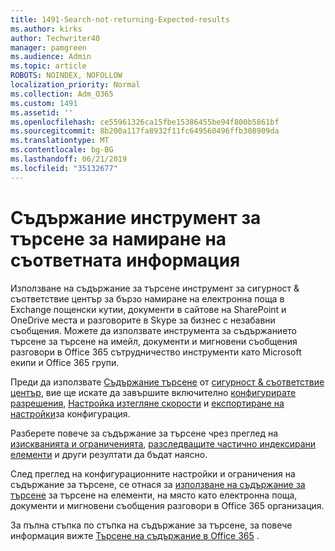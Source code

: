 ```yaml
---
title: 1491-Search-not-returning-Expected-results
ms.author: kirks
author: Techwriter40
manager: pamgreen
ms.audience: Admin
ms.topic: article
ROBOTS: NOINDEX, NOFOLLOW
localization_priority: Normal
ms.collection: Adm_O365
ms.custom: 1491
ms.assetid: ''
ms.openlocfilehash: ce55961326ca15fbe15386455be94f800b5861bf
ms.sourcegitcommit: 8b200a117fa8932f11fc649560496ffb308909da
ms.translationtype: MT
ms.contentlocale: bg-BG
ms.lasthandoff: 06/21/2019
ms.locfileid: "35132677"
---
```

# <a name="content-search-tool-to-find-relevant-info"></a>Съдържание инструмент за търсене за намиране на съответната информация

Използване на съдържание за търсене инструмент за сигурност & съответствие център за бързо намиране на електронна поща в Exchange пощенски кутии, документи в сайтове на SharePoint и OneDrive места и разговорите в Skype за бизнес с незабавни съобщения. Можете да използвате инструмента за съдържанието търсене за търсене на имейл, документи и мигновени съобщения разговори в Office 365 сътрудничество инструменти като Microsoft екипи и Office 365 групи.


Преди да използвате [Съдържание търсене](https://sip.protection.office.com/contentsearchbeta?ContentOnly=1) от [сигурност & съответствие център](https://sip.protection.office.com/homepage), вие ще искате да завършите включително [конфигурирате разрешения](https://docs.microsoft.com/office365/securitycompliance/permissions-filtering-for-content-search), [Настройка изтегляне скорости](https://docs.microsoft.com/office365/securitycompliance/increase-download-speeds-when-exporting-ediscovery-results) и [експортиране на настройки](https://docs.microsoft.com/office365/securitycompliance/disable-reports-when-you-export-content-search-results)за конфигурация.

Разберете повече за съдържание за търсене чрез преглед на [изискванията и ограниченията](https://docs.microsoft.com/office365/securitycompliance/limits-for-content-search), [разследващите частично индексирани елементи](https://docs.microsoft.com/office365/securitycompliance/investigating-partially-indexed-items-in-ediscovery) и други резултати да бъдат наясно.

След преглед на конфигурационните настройки и ограничения на съдържание за търсене, се отнася за [използване на съдържание за търсене</a> за търсене на елементи, на място като електронна поща, документи и мигновени съобщения разговори в Office 365 организация](https://docs.microsoft.com/office365/securitycompliance/content-search).

За пълна стъпка по стъпка на съдържание за търсене, за повече информация вижте [Търсене на съдържание в Office 365](https://docs.microsoft.com/office365/securitycompliance/search-for-content) .
